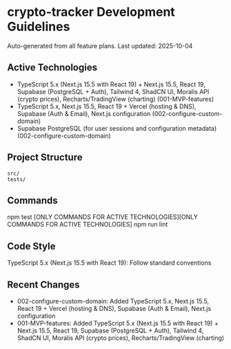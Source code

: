 # crypto-tracker Development Guidelines

Auto-generated from all feature plans. Last updated: 2025-10-04

## Active Technologies
- TypeScript 5.x (Next.js 15.5 with React 19) + Next.js 15.5, React 19, Supabase (PostgreSQL + Auth), Tailwind 4, ShadCN UI, Moralis API (crypto prices), Recharts/TradingView (charting) (001-MVP-features)
- TypeScript 5.x, Next.js 15.5, React 19 + Vercel (hosting & DNS), Supabase (Auth & Email), Next.js configuration (002-configure-custom-domain)
- Supabase PostgreSQL (for user sessions and configuration metadata) (002-configure-custom-domain)

## Project Structure
```
src/
tests/
```

## Commands
npm test [ONLY COMMANDS FOR ACTIVE TECHNOLOGIES][ONLY COMMANDS FOR ACTIVE TECHNOLOGIES] npm run lint

## Code Style
TypeScript 5.x (Next.js 15.5 with React 19): Follow standard conventions

## Recent Changes
- 002-configure-custom-domain: Added TypeScript 5.x, Next.js 15.5, React 19 + Vercel (hosting & DNS), Supabase (Auth & Email), Next.js configuration
- 001-MVP-features: Added TypeScript 5.x (Next.js 15.5 with React 19) + Next.js 15.5, React 19, Supabase (PostgreSQL + Auth), Tailwind 4, ShadCN UI, Moralis API (crypto prices), Recharts/TradingView (charting)

<!-- MANUAL ADDITIONS START -->
<!-- MANUAL ADDITIONS END -->

